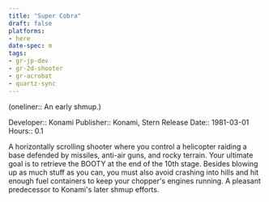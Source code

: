 ```yaml
---
title: "Super Cobra"
draft: false
platforms:
- here
date-spec: m
tags:
- gr-jp-dev
- gr-2d-shooter
- gr-acrobat 
- quartz-sync
---
```


(oneliner:: An early shmup.)

Developer:: Konami
Publisher:: Konami, Stern
Release Date:: 1981-03-01
Hours:: 0.1

A horizontally scrolling shooter where you control a helicopter raiding a base defended by missiles, anti-air guns, and rocky terrain. Your ultimate goal is to retrieve the BOOTY at the end of the 10th stage. Besides blowing up as much stuff as you can, you must also avoid crashing into hills and hit enough fuel containers to keep your chopper's engines running. A pleasant predecessor to Konami's later shmup efforts.
